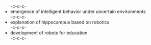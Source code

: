<ul>-c-c-c- <li>emergence of intelligent behavior under uncertain environments</li>-c-c-c- <li>explanation of hippocampus based on robotics</li>-c-c-c- <li>development of robots for education</li>-c-c-c-</ul>
